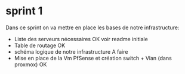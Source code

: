 # sprint 1


Dans ce sprint on va mettre en place les bases de notre infrastructure:

- Liste des serveurs nécessaires OK voir readme initiale
- Table de routage OK
- schéma logique de notre infrastructure A faire
- Mise en place de la Vm PfSense et création switch + Vlan (dans proxmox) OK